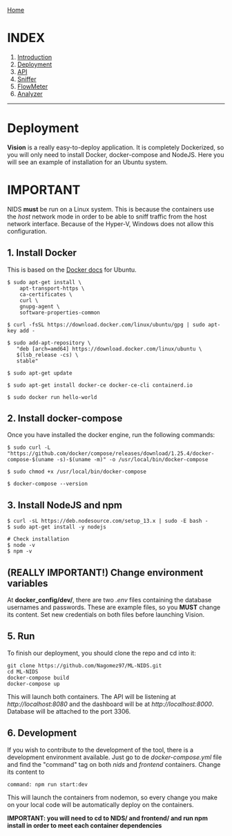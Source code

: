 [Home](https://nagomez97.github.io/ML-NIDS/)

# INDEX
1. [Introduction](documentation.md)
2. [Deployment](deployment.md)
3. [API](api.md)
4. [Sniffer](sniffer.md)
5. [FlowMeter](sniffer.md)
6. [Analyzer](analyzer.md)

---

# Deployment
**Vision** is a really easy-to-deploy application. It is completely Dockerized, so you will only need to install Docker, docker-compose and NodeJS. Here you will see an example of installation for an Ubuntu system.

# IMPORTANT
NIDS **must** be run on a Linux system. This is because the containers use the _host_ network mode in order to be able to sniff traffic from the host network interface. Because of the Hyper-V, Windows does not allow this configuration.

## 1. Install Docker
This is based on the [Docker docs](https://docs.docker.com/install/linux/docker-ce/ubuntu/) for Ubuntu. 

```
$ sudo apt-get install \
    apt-transport-https \
    ca-certificates \
    curl \
    gnupg-agent \
    software-properties-common

$ curl -fsSL https://download.docker.com/linux/ubuntu/gpg | sudo apt-key add -

$ sudo add-apt-repository \
   "deb [arch=amd64] https://download.docker.com/linux/ubuntu \
   $(lsb_release -cs) \
   stable"

$ sudo apt-get update

$ sudo apt-get install docker-ce docker-ce-cli containerd.io

$ sudo docker run hello-world

```

## 2. Install docker-compose
Once you have installed the docker engine, run the following commands:
```
$ sudo curl -L "https://github.com/docker/compose/releases/download/1.25.4/docker-compose-$(uname -s)-$(uname -m)" -o /usr/local/bin/docker-compose

$ sudo chmod +x /usr/local/bin/docker-compose

$ docker-compose --version
```

## 3. Install NodeJS and npm
```
$ curl -sL https://deb.nodesource.com/setup_13.x | sudo -E bash -
$ sudo apt-get install -y nodejs

# Check installation
$ node -v
$ npm -v
```

## (REALLY IMPORTANT!) Change environment variables
At **docker_config/dev/**, there are two _.env_ files containing the database usernames and passwords. These are example files, so you **MUST** change its content. Set new credentials on both files before launching Vision.

## 5. Run
To finish our deployment, you should clone the repo and cd into it:
```
git clone https://github.com/Nagomez97/ML-NIDS.git
cd ML-NIDS
docker-compose build
docker-compose up
```

This will launch both containers. The API will be listening at _http://localhost:8080_ and the dashboard will be at _http://localhost:8000_. Database will be attached to the port 3306.

## 6. Development
If you wish to contribute to the development of the tool, there is a development environment available. Just go to de _docker-compose.yml_ file and find the "command" tag on both _nids_ and _frontend_ containers. Change its content to
```
command: npm run start:dev
```

This will launch the containers from nodemon, so every change you make on your local code will be automatically deploy on the containers. 

**IMPORTANT: you will need to cd to NIDS/ and frontend/ and run npm install in order to meet each container dependencies**